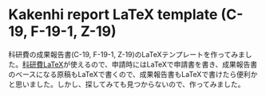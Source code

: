 # Kakenhi report LaTeX template (C-19, F-19-1, Z-19)

科研費の成果報告書(C-19, F-19-1, Z-19)のLaTeXテンプレートを作ってみました。[科研費LaTeX](http://osksn2.hep.sci.osaka-u.ac.jp/~taku/kakenhiLaTeX/)が使えるので、申請時にはLaTeXで申請書を書き、成果報告書のベースになる原稿もLaTeXで書くので、成果報告書もLaTeXで書けたら便利かと思いました。しかし、探してみても見つからないので、作ってみました。

